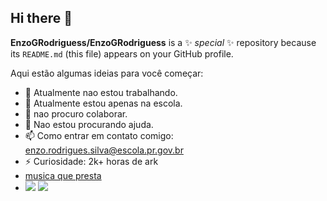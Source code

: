## Hi there 👋


**EnzoGRodriguess/EnzoGRodriguess** is a ✨ _special_ ✨ repository because its `README.md` (this file) appears on your GitHub profile.

Aqui estão algumas ideias para você começar:

- 🔭 Atualmente nao estou trabalhando.
- 🌱 Atualmente estou apenas na escola.
- 👯 nao procuro colaborar.
- 🤔 Nao estou procurando ajuda.
- 📫 Como entrar em contato comigo: enzo.rodrigues.silva@escola.pr.gov.br
- ⚡ Curiosidade: 2k+ horas de ark
- [musica que presta](https://youtu.be/pcfX5B-F8Tw?si=poQt-SptIHlw1sca)
- 
  ![](https://media1.tenor.com/m/11Q2N7c5WuoAAAAd/2wheeled-car-amogus.gif)
  ![](https://media1.tenor.com/m/hcY6CN5Jf_EAAAAC/vai-corinthians-timao.gif)
  
